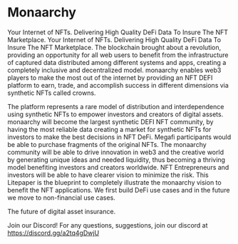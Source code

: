 # Monaarchy

Your Internet of NFTs. Delivering High Quality DeFi Data To Insure The NFT Marketplace.
Your Internet of NFTs. Delivering High Quality DeFi Data To Insure The NFT Marketplace. The blockchain brought about a revolution, providing an opportunity for all web users to benefit from the infrastructure of captured data distributed among different systems and apps, creating a completely inclusive and decentralized model. monaarchy enables web3 players to make the most out of the internet by providing an NFT DEFI platform to earn, trade, and accomplish success in different dimensions via synthetic NFTs called crowns.

The platform represents a rare model of distribution and interdependence using synthetic NFTs to empower investors and creators of digital assets. monaarchy will become the largest synthetic DEFI NFT community, by having the most reliable data creating a market for synthetic NFTs for investors to make the best decisions in NFT DeFi. Megafi participants would be able to purchase fragments of the original NFTs. The monaarchy community will be able to drive innovation in web3 and the creative world by generating unique ideas and needed liquidity, thus becoming a thriving model benefiting investors and creators worldwide. NFT Entrepreneurs and investors will be able to have clearer vision to minimize the risk. This Litepaper is the blueprint to completely illustrate the monaarchy vision to benefit the NFT applications. We first build DeFi use cases and in the future we move to non-financial use cases.

The future of digital asset insurance.

Join our Discord!
For any questions, suggestions, join our discord at https://discord.gg/a2tq4gDwjU
